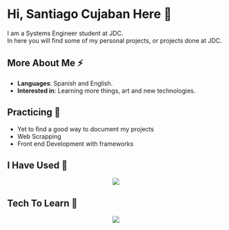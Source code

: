 # Hi, Santiago Cujaban Here 👋

I am a Systems Engineer student at JDC.<br/>
In here you will find some of my personal projects, or projects done at JDC.

## More About Me ⚡
- **Languages**: Spanish and English.
- **Interested in**: Learning more things, art and new technologies.

## Practicing 🤔
- Yet to find a good way to document my projects
- Web Scrapping
- Front end Development with frameworks

## I Have Used 🌱
<p align="center">
  <a href="https://skillicons.dev">
    <img src="https://skillicons.dev/icons?i=html,css,javascript,typescript,python,graphql,prisma,mysql,cpp&theme=dark" />
  </a>
</p>

## Tech To Learn 🧐
<p align="center">
  <a href="https://skillicons.dev">
    <img src="https://skillicons.dev/icons?i=docker,kubernetes,astro,neovim,linux,dart,flutter,c&theme=dark" />
  </a>
</p>
